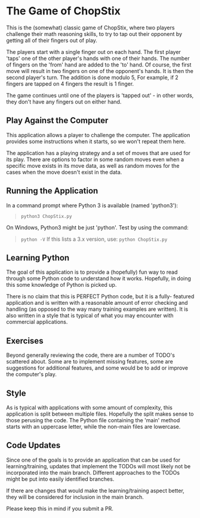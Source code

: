 # The Game of ChopStix

This is the (somewhat) classic game of ChopStix, where two players challenge
their math reasoning skills, to try to tap out their opponent by getting
all of their fingers out of play.

The players start with a single finger out on each hand. The first player
'taps' one of the other player's hands with one of their hands. The number
of fingers on the 'from' hand are added to the 'to' hand. Of course, the
first move will result in two fingers on one of the opponent's hands. It
is then the second player's turn. The addition is done modulo 5, For example,
if 2 fingers are tapped on 4 fingers the result is 1 finger.

The game continues until one of the players is 'tapped out' - in other words,
they don't have any fingers out on either hand.

## Play Against the Computer

This application allows a player to challenge the computer. The application
provides some instructions when it starts, so we won't repeat them here.

The application has a playing strategy and a set of moves that are used
for its play. There are options to factor in some random moves even when
a specific move exists in its move data, as well as random moves for the
cases when the move doesn't exist in the data.

## Running the Application

In a command prompt where Python 3 is available (named 'python3'):
>`python3 ChopStix.py`

On Windows, Python3 might be just 'python'. Test by using the command:
>`python -V`
If this lists a 3.x version, use:
>`python ChopStix.py`

## Learning Python

The goal of this application is to provide a (hopefully) fun way to read
through some Python code to understand how it works. Hopefully, in doing
this some knowledge of Python is picked up.

There is no claim that this is PERFECT Python code, but it is a fully-
featured application and is written with a reasonable amount of error
checking and handling (as opposed to the way many training examples are
written). It is also written in a style that is typical of what you may
encounter with commercial applications.

## Exercises

Beyond generally reviewing the code, there are a number of TODO's scattered
about. Some are to implement missing features, some are suggestions for
additional features, and some would be to add or improve the computer's
play.

## Style

As is typical with applications with some amount of complexity, this
application is split between multiple files. Hopefully the split makes sense
to those perusing the code. The Python file containing the 'main' method
starts with an uppercase letter, while the non-main files are lowercase.

## Code Updates

Since one of the goals is to provide an application that can be used for
learning/training, updates that implement the TODOs will most likely
not be incorporated into the main branch. Different approaches to the
TODOs might be put into easily identified branches.

If there are changes that would make the learning/training aspect better,
they will be considered for inclusion in the main branch.

Please keep this in mind if you submit a PR.
